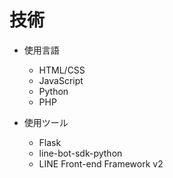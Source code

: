 # 技術
- 使用言語
  - HTML/CSS
  - JavaScript
  - Python
  - PHP

- 使用ツール
  - Flask
  - line-bot-sdk-python
  - LINE Front-end Framework v2